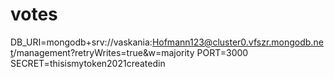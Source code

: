 # votes

DB_URI=mongodb+srv://vaskania:Hofmann123@cluster0.vfszr.mongodb.net/management?retryWrites=true&w=majority
PORT=3000
SECRET=thisismytoken2021createdin
